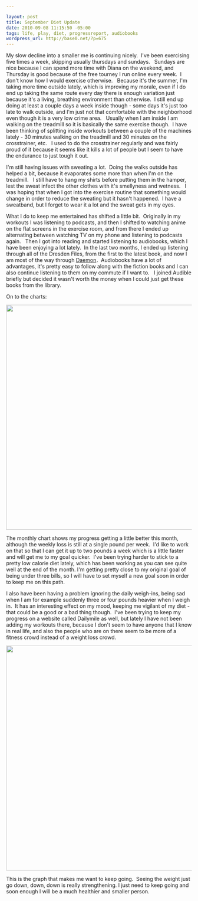 ```yaml
--- 

layout: post
title: September Diet Update
date: 2010-09-08 11:15:50 -05:00
tags: life, play, diet, progressreport, audiobooks
wordpress_url: http://base0.net/?p=675
---
```

My slow decline into a smaller me is continuing nicely.  I've been exercising five times a week, skipping usually thursdays and sundays.   Sundays are nice because I can spend more time with Diana on the weekend, and Thursday is good because of the free tourney I run online every week.  I don't know how I would exercise otherwise.   Because it's the summer, I'm taking more time outside lately, which is improving my morale, even if I do end up taking the same route every day there is enough variation just because it's a living, breathing environment than otherwise.  I still end up doing at least a couple days a week inside though - some days it's just too late to walk outside, and I'm just not that comfortable with the neighborhood even though it is a very low crime area.   Usually when I am inside I am walking on the treadmill so it is basically the same exercise though.  I have been thinking of splitting inside workouts between a couple of the machines lately - 30 minutes walking on the treadmill and 30 minutes on the crosstrainer, etc.   I used to do the crosstrainer regularly and was fairly proud of it because it seems like it kills a lot of people but I seem to have the endurance to just tough it out.

I'm still having issues with sweating a lot.  Doing the walks outside has helped a bit, because it evaporates some more than when I'm on the treadmill.   I still have to hang my shirts before putting them in the hamper, lest the sweat infect the other clothes with it's smellyness and wetness.   I was hoping that when I got into the exercise routine that something would change in order to reduce the sweating but it hasn't happened.  I have a sweatband, but I forget to wear it a lot and the sweat gets in my eyes.

What I do to keep me entertained has shifted a little bit.  Originally in my workouts I was listening to podcasts, and then I shifted to watching anime on the flat screens in the exercise room, and from there I ended up alternating between watching TV on my phone and listening to podcasts again.   Then I got into reading and started listening to audiobooks, which I have been enjoying a lot lately.  In the last two months, I ended up listening through all of the Dresden Files, from the first to the latest book, and now I am most of the way through <a href="http://www.amazon.com/gp/product/0451228731?ie=UTF8&amp;tag=basezero-20&amp;linkCode=as2&amp;camp=1789&amp;creative=9325&amp;creativeASIN=0451228731">Daemon</a><img style="border: none !important; margin: 0px !important;" src="http://www.assoc-amazon.com/e/ir?t=basezero-20&amp;l=as2&amp;o=1&amp;a=0451228731" border="0" alt="" width="1" height="1" />.  Audiobooks have a lot of advantages, it's pretty easy to follow along with the fiction books and I can also continue listening to them on my commute if I want to.   I joined Audible briefly but decided it wasn't worth the money when I could just get these books from the library.

On to the charts:

<a href="http://base0.net/wp-content/uploads/2010/09/30d-sep9.png"><img class="alignnone size-full wp-image-676" title="October's 30 day diet chart" src="http://base0.net/wp-content/uploads/2010/09/30d-sep9.png" alt="" width="610" /></a>

The monthly chart shows my progress getting a little better this month, although the weekly loss is still at a single pound per week.  I'd like to work on that so that I can get it up to two pounds a week which is a little faster and will get me to my goal quicker.  I've been trying harder to stick to a pretty low calorie diet lately, which has been working as you can see quite well at the end of the month. I'm getting pretty close to my original goal of being under three bills, so I will have to set myself a new goal soon in order to keep me on this path.

I also have been having a problem ignoring the daily weigh-ins, being sad when I am for example suddenly three or four pounds heavier when I weigh in.  It has an interesting effect on my mood, keeping me vigilant of my diet - that could be a good or a bad thing though.  I've been trying to keep my progress on a website called Dailymile as well, but lately I have not been adding my workouts there, because I don't seem to have anyone that I know in real life, and also the people who are on there seem to be more of a fitness crowd instead of a weight loss crowd.

<a href="http://base0.net/wp-content/uploads/2010/09/yr-sep9.png"><img class="alignnone size-full wp-image-677" title="October's Year Progress Diet Graph" src="http://base0.net/wp-content/uploads/2010/09/yr-sep9.png" alt="" width="610" /></a>

This is the graph that makes me want to keep going.  Seeing the weight just go down, down, down is really strengthening. I just need to keep going and soon enough I will be a much healthier and smaller person.
